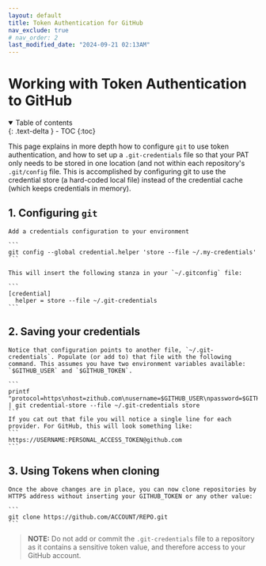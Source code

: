 ```yaml
---
layout: default
title: Token Authentication for GitHub
nav_exclude: true
# nav_order: 2
last_modified_date: "2024-09-21 02:13AM"
---
```


# Working with Token Authentication to GitHub

<details open markdown="block">
  <summary>
    Table of contents
  </summary>
  {: .text-delta }
- TOC
{:toc}
</details>

This page explains in more depth how to configure `git` to use token authentication, and how to set up a `.git-credentials` file so that your PAT only needs to be stored in one location (and not within each repository's `.git/config` file. This is accomplished by configuring git to use the credential store (a hard-coded local file) instead of the credential cache (which keeps credentials in memory).

## 1. Configuring `git`

    Add a credentials configuration to your environment

    ```
    git config --global credential.helper 'store --file ~/.my-credentials'
    ```

    This will insert the following stanza in your `~/.gitconfig` file:

    ```
    [credential]
      helper = store --file ~/.git-credentials
    ```
    
## 2. Saving your credentials

    Notice that configuration points to another file, `~/.git-credentials`. Populate (or add to) that file with the following command. This assumes you have two environment variables available: `$GITHUB_USER` and `$GITHUB_TOKEN`.

    ```
    printf "protocol=https\nhost=zithub.com\nusername=$GITHUB_USER\npassword=$GITHUB_TOKEN" | git credential-store --file ~/.git-credentials store
    ```
    If you cat out that file you will notice a single line for each provider. For GitHub, this will look something like:
    ```
    https://USERNAME:PERSONAL_ACCESS_TOKEN@github.com
    ```

## 3. Using Tokens when cloning

    Once the above changes are in place, you can now clone repositories by HTTPS address without inserting your GITHUB_TOKEN or any other value:

    ```
    git clone https://github.com/ACCOUNT/REPO.git
    ```

> **NOTE:** Do not add or commit the `.git-credentials` file to a repository as it contains a sensitive token value, and
> therefore access to your GitHub account.
